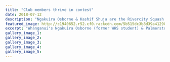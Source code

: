 ```yaml
---
title: "Club members thrive in contest"
date: 2018-07-12
description: "Ngakuira Osborne & Kashif Shuja are the Rivercity Squash Club women's division 1 and men's open winners for 2018."
featured_image: http://c1940652.r52.cf0.rackcdn.com/5b515dc3b8d39a412900071d/Ngakuira-Osborne-ex-chron-12-july.gif
excerpt: "Whanganui's Ngakuira Osborne (former WHS student) & Palmerston North's Kashif Shuja are the Rivercity Squash Club women's division 1 and men's open winners for 2018."
gallery_image_1: 
gallery_image_2: 
gallery_image_3: 
gallery_image_4: 
gallery_image_5: 
---
```

